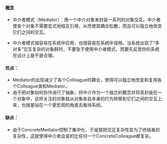 #### 概念
+ 中介者模式（Mediator）：用一个中介对象来封装一系列的对象交互。中介者使各个对象不需要显式地相互引用，从而使其耦合松散，而且可以独立地改变它们之间的交互。

+ 中介者模式很容易在系统中应用，也很容易在系统中误用。当系统出现了“多对多”交互复杂的对象群时，不要急于使用中介者模式，而要先反思你的系统在设计上是不是合理。


#### 优点：
+ Mediator的出现减少了各个Colleague的耦合，使得可以独立地改变和复用各个Colleague类和Mediator。
+ 由于把对象如何协作进行了抽象，将中介作为一个独立的概念并将其封装在一个对象中，这样关注的对象就从对象各自本身的行为转移到它们之间的交互上来，也就是站在一个更宏观的角度去看待系统。

#### 缺点：
+ 由于ConcreteMediator控制了集中化，于是就把交互复杂性变为了终结者的复杂性，这就使得中介者会变的比任何一个ConcreteColleague都复杂。
